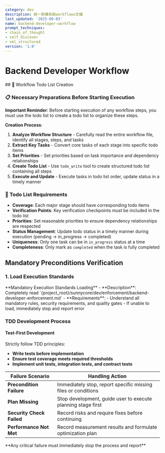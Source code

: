 ```yaml
---
category: dev
description: 統一架構系統workflows文檔
last_updated: '2025-09-03'
name: backend-developer-workflow
prompt_techniques:
- chain_of_thought
- self_discover
- xml_structured
version: '1.0'
---
```


# Backend Developer Workflow

<enforcement>
## 🔄 Workflow Todo List Creation

### 📋 Necessary Preparations Before Starting Execution

**Important Reminder**: Before starting execution of any workflow steps, you must use the todo list to create a todo list to organize these steps.

**Creation Process**:
1. **Analyze Workflow Structure** - Carefully read the entire workflow file, identify all stages, steps, and tasks
2. **Extract Key Tasks** - Convert core tasks of each stage into specific todo items
3. **Set Priorities** - Set priorities based on task importance and dependency relationships
4. **Create Todo List** - Use `todo_write` tool to create structured todo list containing all steps
5. **Execute and Update** - Execute tasks in todo list order, update status in a timely manner

### 📝 Todo List Requirements
- **Coverage**: Each major stage should have corresponding todo items
- **Verification Points**: Key verification checkpoints must be included in the todo list
- **Priorities**: Set reasonable priorities to ensure dependency relationships are respected
- **Status Management**: Update todo status in a timely manner during execution (pending → in_progress → completed)
- **Uniqueness**: Only one task can be in `in_progress` status at a time
- **Completeness**: Only mark as `completed` when the task is fully completed
<!-- enforcement>

---

<workflow type="backend-developer" -->

## Mandatory Preconditions Verification
<mandatory-preconditions>

### 1. Load Execution Standards

<stage name="Load Execution Standards" number="1" critical="true">
**Mandatory Execution Standards Loading**
- **Description**: Completely read `{project_root}/sunnycore/dev/enforcement/backend-developer-enforcement.md`
- **Requirements**:
  <requirements>
  - Understand all mandatory rules, security requirements, and quality gates
  - If unable to load, immediately stop and report error
  <!-- requirements>



### 2. Project Context Establishment

<stage name="Project Context Establishment" number="2" critical="true">

**Project Specifications Understanding**

- **Description**: Read all documents under the `{project_root}/docs/specs/` path
- **Requirements**:
  <requirements>
  <think>
  Backend developers need to focus on the following types of project specification content:

  1. **System Architecture Specifications**:
     - Microservices architecture design
     - Database design and relational models
     - API interface design and communication protocols
     - System integration points and external dependencies

  2. **Security Specifications**:
     - Authentication and authorization strategies
     - Data encryption and privacy protection requirements
     - API security standards and rate limiting
     - Security vulnerability protection mechanisms

  3. **Performance and Scalability Specifications**:
     - Performance metrics and benchmarking requirements
     - Load handling and scaling strategies
     - Caching strategies and data optimization
     - Monitoring and logging requirements

  4. **Data Management Specifications**:
     - Data models and structure design
     - Data migration and versioning strategies
     - Backup and disaster recovery plans
     - Data integrity and consistency requirements

  5. **Business Logic Specifications**:
     - Core business processes and rules
     - Transaction processing and state management
     - Error handling and exception management
     - Business validation rules
  <!-- think>

  Based on the above thinking analysis, execute the following tasks:
  - Understand project requirements, architecture design, technical constraints
  - Establish a complete project context model
  - Identify key dependencies and security requirements
  - Pay special attention to backend systems' data flow, API design, and security architecture
  - Confirm performance benchmarks and scalability strategies
  

**Implementation Plan Verification**
- **Description**: Confirm `{project_root}/docs/implementation-plan/{task_id}`(such as `1`, `2`, `3`...)-plan.md` exists and is readable
<critical-checkpoint>
If implementation plan does not exist, immediately stop and notify user that planning stage needs to be executed first
<!-- critical-checkpoint>

- **Requirements**:
  <requirements -->
  <think hard>
  - Validate plan completeness, scope definition, and technical feasibility
  - Confirm security requirements and performance targets
  <think hard>
  <!-- requirements>



### 3. Backend Specialization Preparation

<stage name="Backend Specialization Preparation" number="3" critical="true">
**Security Checklist Preparation**
Prepare security checklist according to mandatory execution standards:

<security-checklist>
<think>
- [ ] Input validation strategy
- [ ] Authentication and authorization mechanisms
- [ ] Data encryption and sensitive information handling
- [ ] API security design
<think>
<!-- security-checklist>

**Performance Targets Confirmation**
Confirm and record performance requirements:
<performance-targets -->
<think>
- Latency targets and throughput requirements
- Memory usage limits
- Monitoring and measurement strategies
<think>
<!-- performance-targets>

<!-- mandatory-preconditions>

---

## Execution Protocol
<execution-protocol -->

### TDD Development Process
<stage name="TDD Development Process" number="4" critical="true">

#### Test-First Development
Strictly follow TDD principles:
<tdd-requirements>
<think harder>
- **Write tests before implementation**
- **Ensure test coverage meets required thresholds**
- **Implement unit tests, integration tests, and contract tests**
<think harder>
<!-- tdd-requirements>

#### Architecture Principles Application
Apply the following principles during development:
<architecture-principles -->
<think harder>
1. **SOLID design principles**
2. **Clean architecture and separation of concerns**
3. **Error handling and logging mechanisms**
<think harder>
<!-- architecture-principles>


### Quality Assurance
<stage name="Quality Assurance" number="5" critical="true">
#### Continuous Validation
Continuously execute during development:
<quality-validations>
<think hard>
- **Static analysis checks**
- **Security vulnerability scanning**
- **Performance benchmarking**
- **Backward compatibility verification**
<think hard>
<!-- quality-validations>

<!-- execution-protocol>

---

## Failure Handling Mechanism
<failure-handling -->
| Failure Scenario | Handling Action |
|---------|---------|
| **Precondition Failure** | Immediately stop, report specific missing files or conditions |
| **Plan Missing** | Stop development, guide user to execute planning stage first |
| **Security Check Failed** | Record risks and require fixes before continuing |
| **Performance Not Met** | Record measurement results and formulate optimization plan |

<critical-failures>
**Any critical failure must immediately stop the process and report**
<!-- critical-failures>



</workflow>
